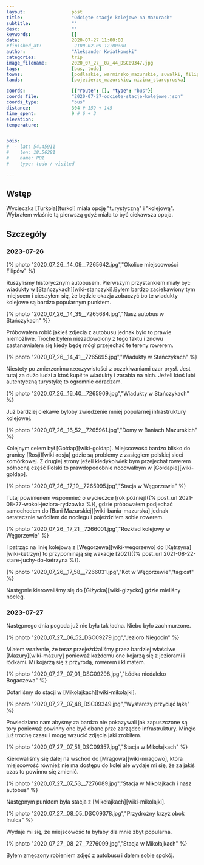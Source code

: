 ```yaml
---
layout:                 post
title:                  "Odcięte stacje kolejowe na Mazurach"
subtitle:               ""
desc:                   ""
keywords:               []
date:                   2020-07-27 11:00:00
#finished_at:            2100-02-09 12:00:00
author:                 "Aleksander Kwiatkowski"
categories:             trip
image_filename:         2020_07_27__07_44_DSC09347.jpg
tags:                   [bus, todo]
towns:                  [podlaskie, warminsko_mazurskie, suwalki, filipow, przerosl, dubeninki, goldap, banie_mazurskie, budry, wegorzewo, pozedrze, gizycko, ryn, mikolajki, mragowo, piecki, swietajno, szczytno, wielbark]
lands:                  [pojezierze_mazurskie, nizina_staropruska]

coords:                 [{"route": [], "type": "bus"}]
coords_file:            "2020-07-27-odciete-stacje-kolejowe.json"
coords_type:            "bus"
distance:               304 # 159 + 145
time_spent:             9 # 6 + 3
elevation:              
temperature:            


pois:
#  - lat: 54.45911
#    lon: 18.56281
#    name: POI
#    type: todo / visited

---
```



## Wstęp

Wycieczka [Turkola][turkol] miała opcję "turystyczną" i "kolejową". Wybrałem
właśnie tą pierwszą gdyż miała to być ciekawsza opcja.

## Szczegóły

### 2023-07-26

{% photo "2020_07_26__14_09__7265642.jpg","Okolice miejscowości Filipów" %}

Ruszyliśmy historycznym autobusem. Pierwszym przystankiem miały być
wiadukty w [Stańczykach][wiki-stanczyki].Byłem bardzo zaciekawiony tym miejscem
i cieszyłem się, że będzie okazja zobaczyć bo te wiadukty kolejowe są
bardzo popularnym punktem.

{% photo "2020_07_26__14_39__7265684.jpg","Nasz autobus w Stańczykach" %}

Próbowałem robić jakieś zdjecia z autobusu jednak było to prawie niemożliwe.
Troche byłem niezadowolony z tego faktu i znowu zastanawiałęm się kiedy
będę mógł przejechać te tereny rowerem.

{% photo "2020_07_26__14_41__7265695.jpg","Wiadukty w Stańczykach" %}

Niestety po zmierzenimu rzeczywistości z oczekiwaniami czar prysł.
Jest tutaj za dużo ludzi a ktoś kupił te wiadukty i zarabia na nich.
Jeżeli ktoś lubi autentyczną turystykę to ogromnie odradzam.

{% photo "2020_07_26__16_40__7265909.jpg","Wiadukty w Stańczykach" %}

Już bardziej ciekawe byłoby zwiedzenie mniej popularnej infrastruktury
kolejowej.

{% photo "2020_07_26__16_52__7265961.jpg","Domy w Baniach Mazurskich" %}

Kolejnym celem był [Gołdap][wiki-goldap]. Miejscowość bardzo blisko do
granicy [Rosji][wiki-rosja] gdzie są problemy z zasięgiem polskiej sieci
komórkowej. Z drugiej strony jeżeli kiedykolwiek bym przejechał
rowerem północną część Polski to prawdopodobnie nocowałbym
w [Gołdapie][wiki-goldap].

{% photo "2020_07_26__17_19__7265995.jpg","Stacja w Węgorzewie" %}

Tutaj powinienem wspomnieć o wycieczce
[rok później]({% post_url 2021-08-27-wokol-jeziora-rydzowka %}), gdzie próbowałem
podjechać samochodem do [Bani Mazurskiej][wiki-bania-mazurska] jednak
ostatecznie wróciłem do noclegu i pojeździłem sobie rowerem.

{% photo "2020_07_26__17_21__7266001.jpg","Rozkład kolejowy w Węgorzewie" %}

I patrząc na linię kolejową z [Węgorzewa][wiki-wegorzewo] do
[Kętrzyna][wiki-ketrzyn] to przypominają się wakacje
[2021]({% post_url 2021-08-22-stare-juchy-do-ketrzyna %}).

{% photo "2020_07_26__17_58__7266031.jpg","Kot w Węgorzewie","tag:cat" %}

Następnie kierowaliśmy się do [Giżycka][wiki-gizycko] gdzie mieliśny nocleg.

### 2023-07-27

Następnego dnia pogoda już nie była tak ładna. Niebo było zachmurzone.

{% photo "2020_07_27__06_52_DSC09279.jpg","Jezioro Niegocin" %}

Miałem wrażenie, że teraz przejeżdżaliśmy przez bardziej właściwe
[Mazury][wiki-mazury] ponieważ każdemu one kojarzą się z jeziorami i
łódkami. Mi kojarzą się z przyrodą, rowerem i klimatem.

{% photo "2020_07_27__07_01_DSC09298.jpg","Łódka niedaleko Bogaczewa" %}

Dotarliśmy do stacji w [Mikołajkach][wiki-mikolajki].

{% photo "2020_07_27__07_48_DSC09349.jpg","Wystarczy przyciąć łąkę" %}

Powiedziano nam abyśmy za bardzo nie pokazywali jak zapuszczone są tory
ponieważ powinny one być dbane prze zarządce infrastruktury. Minęło
już trochę czasu i mogę wrzucić zdjęcia jaki zrobiłem.

{% photo "2020_07_27__07_51_DSC09357.jpg","Stacja w Mikołajkach" %}

Kierowaliśmy się dalej na wschód do [Mrągowa][wiki-mragowo], która miejscowość
również nie ma dostępu do kolei ale wydaje mi się, że za jakiś czas
to powinno się zmienić.

{% photo "2020_07_27__07_53__7276089.jpg","Stacja w Mikołajkach i nasz autobus" %}

Następnym punktem była stacja z [Mikołajkach][wiki-mikolajki].

{% photo "2020_07_27__08_05_DSC09378.jpg","Przydrożny krzyż obok Inulca" %}

Wydaje mi się, że miejscowość ta byłaby dla mnie zbyt popularna.

{% photo "2020_07_27__08_27__7276099.jpg","Stacja w Mikołajkach" %}

Byłem zmęczony robieniem zdjęć z autobusu i dałem sobie spokój.
